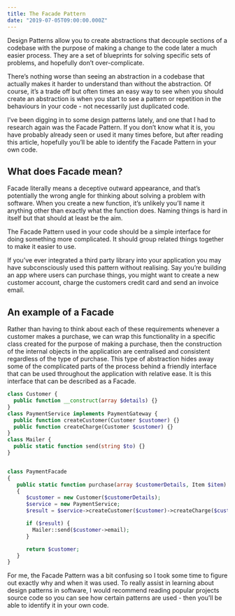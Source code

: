 ```yaml
---
title: The Facade Pattern
date: "2019-07-05T09:00:00.000Z"
---
```


Design Patterns allow you to create abstractions that decouple sections of a codebase with the purpose of making a change to the code later a much easier process. 
They are a set of blueprints for solving specific sets of problems, and hopefully don’t over-complicate. 

There’s nothing worse than seeing an abstraction in a codebase that actually makes it harder to understand than without the abstraction.
Of course, it’s a trade off but often times an easy way to see when you should create an abstraction is when you start to see a pattern or repetition in the behaviours in your code - not necessarily just duplicated code. 

I’ve been digging in to some design patterns lately, and one that I had to research again was the Facade Pattern. 
If you don’t know what it is, you have probably already seen or used it many times before, but after reading this article, hopefully you’ll be able to identify the Facade Pattern in your own code. 

## What does Facade mean?
Facade literally means a deceptive outward appearance, and that’s potentially the wrong angle for thinking about solving a problem with software. 
When you create a new function, it’s unlikely you’ll name it anything other than exactly what the function does. Naming things is hard in itself but that should at least be the aim. 

The Facade Pattern used in your code should be a simple interface for doing something more complicated. It should group related things together to make it easier to use.

If you’ve ever integrated a third party library into your application you may have subconsciously used this pattern without realising. Say you’re building an app where users can purchase things, you might want to create a new customer account, charge the customers credit card and send an invoice email. 

## An example of a Facade
Rather than having to think about each of these requirements whenever a customer makes a purchase, we can wrap this functionality in a specific class created for the purpose of making a purchase, then the construction of the internal objects in the application are centralised and consistent regardless of the type of purchase. 
This type of abstraction hides away some of the complicated parts of the process behind a friendly interface that can be used throughout the application with relative ease. 
It is this interface that can be described as a Facade. 

```php
class Customer {
  public function __construct(array $details) {}
}
class PaymentService implements PaymentGateway {
  public function createCustomer(Customer $customer) {}
  public function createCharge(Customer $customer) {}
}
class Mailer {
  public static function send(string $to) {}
}


class PaymentFacade 
{
   public static function purchase(array $customerDetails, Item $item)
   {
      $customer = new Customer($customerDetails);
      $service = new PaymentService;
      $result = $service->createCustomer($customer)->createCharge($customer, $item->price);

      if ($result) {
        Mailer::send($customer->email);
      }

      return $customer;
   }
}
```

For me, the Facade Pattern was a bit confusing so I took some time to figure out exactly why and when it was used. To really assist in learning about design patterns in software, I would recommend reading popular projects source code so you can see how certain patterns are used - then you’ll be able to identify it in your own code. 

